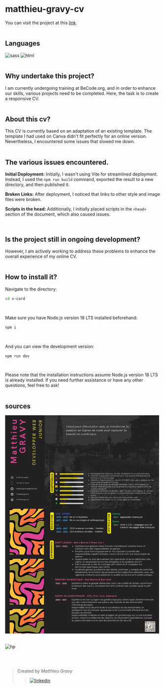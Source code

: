 # matthieu-gravy-cv
You can visit the project at this [link](https://matthieugravy.github.io/cv-matthieu-gravy).
<br/>
<br/>

## Languages
<img height="20px" src="https://img.shields.io/badge/Sass-CC6699?style=for-the-badge&logo=sass&logoColor=white" alt="sass" title="sass"/> <img height="20px" src="https://img.shields.io/badge/HTML5-E34F26?style=for-the-badge&logo=html5&logoColor=white" alt="html" title="html"/>
<br/>
<br/>

## Why undertake this project?
I am currently undergoing training at BeCode.org, and in order to enhance our skills, various projects need to be completed. Here, the task is to create a responsive CV.
<br/>
<br/>

## About this cv? 
This CV is currently based on an adaptation of an existing template. The template I had used on Canva didn't fit perfectly for an online version. Nevertheless, I encountered some issues that slowed me down.
<br/>
<br/>

## The various issues encountered.
**Initial Deployment:** Initially, I wasn't using Vite for streamlined deployment. Instead, I used the `npm run build` command, exported the result to a new directory, and then published it.

**Broken Links:** After deployment, I noticed that links to other style and image files were broken.

**Scripts in the head:** Additionally, I initially placed scripts in the `<head>` section of the document, which also caused issues.


<br/>

## Is the project still in ongoing development?
However, I am actively working to address these problems to enhance the overall experience of my online CV.
<br/>
<br/>

## How to install it? 
Navigate to the directory:
```sh
cd v-card
```

<br/>

Make sure you have Node.js version 18 LTS installed beforehand:
```sh
npm i
```
<br/>

And you can view the development version:
```sh
npm run dev
```
<br/>

Please note that the installation instructions assume Node.js version 18 LTS is already installed. If you need further assistance or have any other questions, feel free to ask!
<br/>
<br/>


## sources
<img width="500" src="matthieuGravy-webDev.png" alt="cv-canva">

<br/>
<br/>

![hp](https://media4.giphy.com/media/EXmLHydTBn7gc/giphy.gif?cid=ecf05e47rdepil5314x5yjsmrzaqozsy1w00f5crbbn8zw3a&ep=v1_gifs_search&rid=giphy.gif&ct=g)

<br />
<br />

> Created by _Matthieu Gravy_
> > <a href="https://www.linkedin.com/in/matthieugravy/"><img src="https://img.shields.io/badge/LinkedIn-0077B5?style=for-the-badge&logo=linkedin&logoColor=white" alt="linkedin" title="linkedin"/></a>
